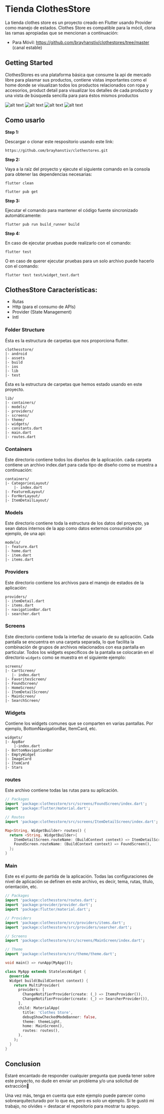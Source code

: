 # Tienda ClothesStore

La tienda clothes store es un proyecto creado en Flutter usando Provider como manejo de estados. Clothes Store es compatible para la mócil, clona las ramas apropiadas que se mencionan a continuación:

* Para Móvil: https://github.com/brayhanstiv/clothestores/tree/master (canal estable)

## Getting Started

ClothesStores es una plataforma básica que consume la api de mercado libre para plasmar sus productos, contiene vistas importantes como el home donde se visualizan todos los productos relacionados con ropa y accesorios, product detail para visualizar los detalles de cada producto y una vista de búsqueda sencilla para para éstos mismos productos

![alt text](https://github.com/brayhanstiv/clothestores/blob/master/assets/img/view_1.jpeg)
![alt text](https://github.com/brayhanstiv/clothestores/blob/master/assets/img/view_2.jpeg)
![alt text](https://github.com/brayhanstiv/clothestores/blob/master/assets/img/view_3.jpeg)
![alt text](https://github.com/brayhanstiv/clothestores/blob/master/assets/img/view_4.jpeg)

## Como usarlo

**Step 1:**

Descargar o clonar este respositorio usando este link:

```
https://github.com/brayhanstiv/clothestores.git
```

**Step 2:**

Vaya a la raíz del proyecto y ejecute el siguiente comando en la consola para obtener las dependencias necesarias:

```
flutter clean
```
```
flutter pub get
```

**Step 3:**

Ejecutar el comando para mantener el código fuente sincronizado automáticamente:

```
flutter pub run build_runner build
```

**Step 4:**

En caso de ejecutar pruebas puede realizarlo con el comando:

```
flutter test
```

O en caso de querer ejecutar pruebas para un solo archivo puede hacerlo con el comando:


```
flutter test test/widget_test.dart
```
## ClothesStore Características:

* Rutas
* Http (para el consumo de APIs)
* Provider (State Management)
* Intl

### Folder Structure
Ésta es la estructura de carpetas que nos proporciona flutter.

```
clothesstore/
|- android
|- assets
|- build
|- ios
|- lib
|- test
```

Ésta es la estructura de carpetas que hemos estado usando en este proyecto.

```
lib/
|- containers/
|- models/
|- providers/
|- screens/
|- theme/
|- widgets/
|- constants.dart
|- main.dart
|- routes.dart
```

### Containers

Este directorio contiene todos los diseños de la aplicación. cada carpeta contiene un archivo index.dart para cada tipo de diseño como se muestra a continuación:

```
containers/
|- CategoriesLayout/
    |- index.dart
|- FeaturedLayout/
|- ForHerLayout/
|- ItemDetailLayout/
```

### Models

Este directorio contiene toda la estructura de los datos del proyecto, ya sean datos internos de la app como datos externos consumidos por ejemplo, de una api:

```
models/
|- feature.dart
|- home.dart
|- item.dart
|- items.dart

```

### Providers

Este directorio contiene los archivos para el manejo de estados de la aplicación:

```
providers/
|- itemDetail.dart
|- items.dart
|- navigationBar.dart
|- searcher.dart
```

### Screens

Este directorio contiene toda la interfaz de usuario de su aplicación. Cada pantalla se encuentra en una carpeta separada, lo que facilita la combinación de grupos de archivos relacionados con esa pantalla en particular. Todos los widgets específicos de la pantalla se colocarán en el directorio `widgets` como se muestra en el siguiente ejemplo:

```
screens/
|- CartScreen/
   |- index.dart
|- FavoritesScreen/
|- FoundScreen/
|- HomeScreen/
|- ItemDetailScreen/
|- MainScreen/
|- SearchScreen/
```

### Widgets

Contiene los widgets comunes que se comparten en varias pantallas. Por ejemplo, BottomNavigationBar, ItemCard, etc.

```
widgets/
|- AppBar
    |-index.dart
|- BottomNavigationBar
|- EmptyWidget
|- ImageCard
|- ItemCard
|- Stars
```

### routes

Este archivo contiene todas las rutas para su aplicación.

```dart
// Packages
import 'package:clothesstore/src/screens/FoundScreen/index.dart';
import 'package:flutter/material.dart';

// Routes
import 'package:clothesstore/src/screens/ItemDetailScreen/index.dart';

Map<String, WidgetBuilder> routes() {
  return <String, WidgetBuilder>{
    ItemDetailScreen.routeName: (BuildContext context) => ItemDetailScreen(),
    FoundScreen.routeName: (BuildContext context) => FoundScreen(),
  };
}
```

### Main

Este es el punto de partida de la aplicación. Todas las configuraciones de nivel de aplicación se definen en este archivo, es decir, tema, rutas, título, orientación, etc.

```dart
// Packages
import 'package:clothesstore/routes.dart';
import 'package:provider/provider.dart';
import 'package:flutter/material.dart';

// Providers
import 'package:clothesstore/src/providers/items.dart';
import 'package:clothesstore/src/providers/searcher.dart';

// Screens
import 'package:clothesstore/src/screens/MainScreen/index.dart';

// Theme
import 'package:clothesstore/src/theme/theme.dart';

void main() => runApp(MyApp());

class MyApp extends StatelessWidget {
  @override
  Widget build(BuildContext context) {
    return MultiProvider(
      providers: [
        ChangeNotifierProvider(create: (_) => ItemsProvider()),
        ChangeNotifierProvider(create: (_) => SearcherProvider()),
      ],
      child: MaterialApp(
        title: 'Clothes Store',
        debugShowCheckedModeBanner: false,
        theme: themeLight,
        home: MainScreen(),
        routes: routes(),
      ),
    );
  }
}
```

## Conclusion

Estaré encantado de responder cualquier pregunta que pueda tener sobre este proyecto, no dude en enviar un problema y/o una solicitud de extracción🙂

Una vez más, tenga en cuenta que este ejemplo puede parecer como sobrearquitecturado por lo que es, pero es solo un ejemplo. Si te gustó mi trabajo, no olvides ⭐ destacar el repositorio para mostrar tu apoyo.

